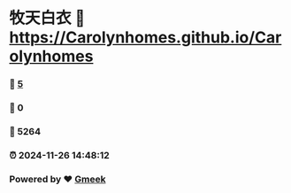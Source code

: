 # 牧天白衣 :link: https://Carolynhomes.github.io/Carolynhomes 
### :page_facing_up: [5](https://Carolynhomes.github.io/Carolynhomes/tag.html) 
### :speech_balloon: 0 
### :hibiscus: 5264 
### :alarm_clock: 2024-11-26 14:48:12 
### Powered by :heart: [Gmeek](https://github.com/Meekdai/Gmeek)
